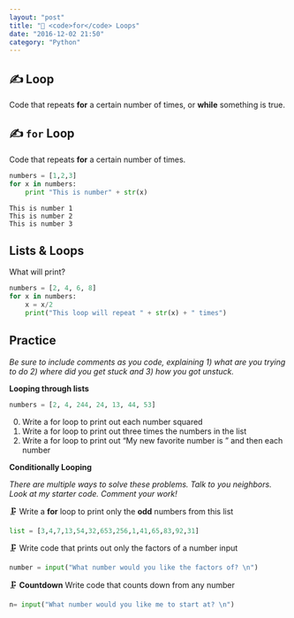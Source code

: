```yaml
---
layout: "post"
title: "🔁 <code>for</code> Loops"
date: "2016-12-02 21:50"
category: "Python"
---
```


## ✍ Loop
Code that repeats **for** a certain number of times, or **while** something is true.

## ✍ `for` Loop
Code that repeats **for** a certain number of times.

```python
numbers = [1,2,3]
for x in numbers:
    print "This is number" + str(x)
```
    This is number 1
    This is number 2
    This is number 3

## Lists & Loops

What will print?

```python
numbers = [2, 4, 6, 8]
for x in numbers:
    x = x/2
    print("This loop will repeat " + str(x) + " times")
```

## Practice

_Be sure to include comments as you code, explaining 1) what are you trying to do 2) where did you get stuck and 3) how you got unstuck._

**Looping through lists**

``` python
numbers = [2, 4, 244, 24, 13, 44, 53]
```

0. Write a for loop to print out each number squared
1. Write a for loop to print out three times the numbers in the list
2. Write a for loop to print out “My new favorite number is ” and then each number

**Conditionally Looping**

_There are multiple ways to solve these problems. Talk to you neighbors. Look at my starter code. Comment your work!_

🗜 Write a **for** loop to print only the **odd** numbers from this list

```python
list = [3,4,7,13,54,32,653,256,1,41,65,83,92,31]
```

🗜 Write code that prints out only the factors of a number input

```python
number = input("What number would you like the factors of? \n")
```

🗜 **Countdown** Write code that counts down from any number

```python
n= input("What number would you like me to start at? \n")
```
